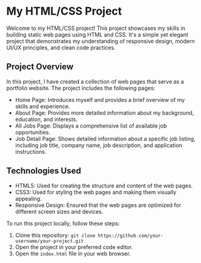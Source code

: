 # My HTML/CSS Project

Welcome to my HTML/CSS project! This project showcases my skills in building static web pages using HTML and CSS. It's a simple yet elegant project that demonstrates my understanding of responsive design, modern UI/UX principles, and clean code practices.

## Project Overview

In this project, I have created a collection of web pages that serve as a portfolio website. The project includes the following pages:

- Home Page: Introduces myself and provides a brief overview of my skills and experience.
- About Page: Provides more detailed information about my background, education, and interests.
- All Jobs Page: Displays a comprehensive list of available job opportunities.
- Job Detail Page: Shows detailed information about a specific job listing, including job title, company name, job description, and application instructions.

## Technologies Used

- HTML5: Used for creating the structure and content of the web pages.
- CSS3: Used for styling the web pages and making them visually appealing.
- Responsive Design: Ensured that the web pages are optimized for different screen sizes and devices.


To run this project locally, follow these steps:

1. Clone this repository: `git clone https://github.com/your-username/your-project.git`
2. Open the project in your preferred code editor.
3. Open the `index.html` file in your web browser.



